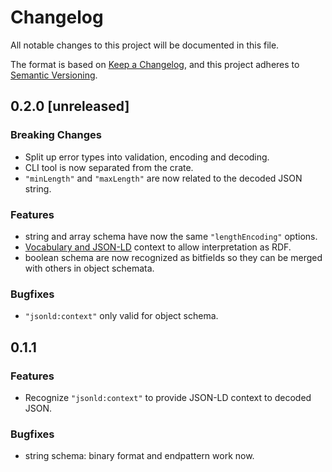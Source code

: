 # Changelog

All notable changes to this project will be documented in this file.

The format is based on [Keep a Changelog](https://keepachangelog.com/en/1.0.0/),
and this project adheres to [Semantic Versioning](https://semver.org/spec/v2.0.0.html).

## 0.2.0 [unreleased]

### Breaking Changes

- Split up error types into validation, encoding and decoding.
- CLI tool is now separated from the crate.
- `"minLength"` and `"maxLength"` are now related to the decoded JSON string.

### Features

- string and array schema have now the same `"lengthEncoding"` options.
- [Vocabulary and JSON-LD](../ld/README.md) context to allow interpretation as RDF.
- boolean schema are now recognized as bitfields so they can be merged with others in object schemata.

### Bugfixes

- `"jsonld:context"` only valid for object schema.

## 0.1.1

### Features

- Recognize `"jsonld:context"` to provide JSON-LD context to decoded JSON.

### Bugfixes

- string schema: binary format and endpattern work now.
